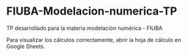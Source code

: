 # FIUBA-Modelacion-numerica-TP
TP desarrollado para la materia modelación numérica - FIUBA

Para visualizar los cálculos correctamente, abrir la hoja de cálculo en Google Sheets.